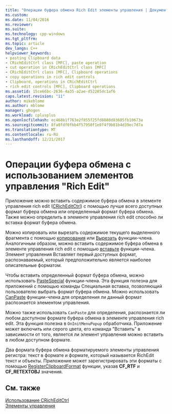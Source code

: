 ```yaml
---
title: "Операции буфера обмена Rich Edit элементы управления | Документы Microsoft"
ms.custom: 
ms.date: 11/04/2016
ms.reviewer: 
ms.suite: 
ms.technology: cpp-windows
ms.tgt_pltfrm: 
ms.topic: article
dev_langs: C++
helpviewer_keywords:
- pasting Clipboard data
- CRichEditCtrl class [MFC], paste operation
- cut operation in CRichEditCtrl class [MFC]
- CRichEditCtrl class [MFC], Clipboard operations
- copy operations in rich edit controls
- Clipboard, operations in CRichEditCtrl
- rich edit controls [MFC], Clipboard operations
ms.assetid: 15ce66bc-2636-4a35-a2ae-d52285dc1af6
caps.latest.revision: "11"
author: mikeblome
ms.author: mblome
manager: ghogen
ms.workload: cplusplus
ms.openlocfilehash: ec468b1f763e2f855f25fd8808d83605fb10673a
ms.sourcegitcommit: 8fa8fdf0fbb4f57950f1e8f4f9b81b4d39ec7d7a
ms.translationtype: MT
ms.contentlocale: ru-RU
ms.lasthandoff: 12/21/2017
---
```

# <a name="clipboard-operations-in-rich-edit-controls"></a>Операции буфера обмена с использованием элементов управления "Rich Edit"
Приложение можно вставить содержимое буфера обмена в элементе управления rich edit ([CRichEditCtrl](../mfc/reference/cricheditctrl-class.md)) с помощью лучше всего доступных формат буфера обмена или определенный формат буфера обмена. Также можно определить в элементе управления rich edit способно ли вставка формат буфера обмена.  
  
 Можно копировать или вырезать содержимое текущего выделенного фрагмента с помощью [копирования](../mfc/reference/cricheditctrl-class.md#copy) или [Вырезать](../mfc/reference/cricheditctrl-class.md#cut) функции-члена. Аналогичным образом, можно вставить содержимое буфера обмена в элементе управления rich edit с помощью [вставьте](../mfc/reference/cricheditctrl-class.md#paste) функции-члена. Элемент управления Вставляет первый доступных формат, распознаваемый, который предположительно является наиболее описательные форматом.  
  
 Чтобы вставить определенный формат буфера обмена, можно использовать [PasteSpecial](../mfc/reference/cricheditctrl-class.md#pastespecial) функции-члена. Эта функция полезна для приложений с помощью команды Специальная вставка, позволяющий пользователю выбрать формат буфера обмена. Можно использовать [CanPaste](../mfc/reference/cricheditctrl-class.md#canpaste) функции-члена для определения ли данный формат распознается элементом управления.  
  
 Можно также использовать `CanPaste` для определения, распознается ли любом доступном формате буфера обмена в элементе управления rich edit. Эта функция полезна в `OnInitMenuPopup` обработчика. Приложение может включить или серого цвета, его команда "Вставить" в зависимости от того, является ли элемент управления можно вставить в любом доступном формате.  
  
 Два формата буфера обмена форматируемого элементы управления регистра: текст в формате и формате, который называется RichEdit текст и объекты. Приложение может зарегистрировать эти форматы с помощью [RegisterClipboardFormat](http://msdn.microsoft.com/library/windows/desktop/ms649049) функции, указав **CF_RTF** и **CF_RETEXTOBJ** значения.  
  
## <a name="see-also"></a>См. также  
 [Использование CRichEditCtrl](../mfc/using-cricheditctrl.md)   
 [Элементы управления](../mfc/controls-mfc.md)

